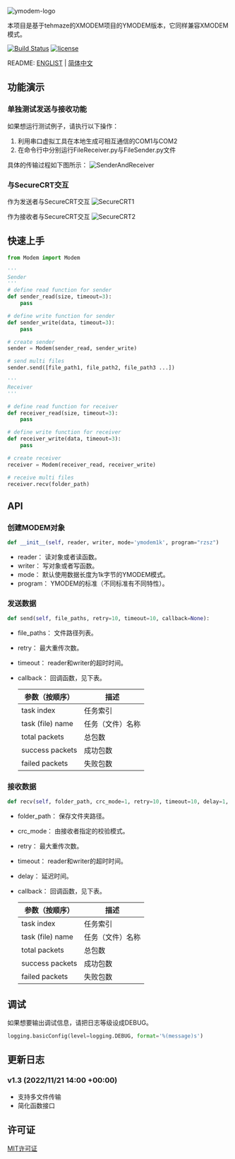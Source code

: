 ![ymodem-logo](https://raw.githubusercontent.com/alexwoo1900/ymodem/master/docs/assets/ymodem-logo.png)

本项目是基于tehmaze的XMODEM项目的YMODEM版本，它同样兼容XMODEM模式。

[![Build Status](https://www.travis-ci.org/alexwoo1900/ymodem.svg?branch=master)](https://www.travis-ci.org/alexwoo1900/ymodem)
[![license](https://img.shields.io/github/license/mashape/apistatus.svg)](https://opensource.org/licenses/MIT)

README: [ENGLIST](https://github.com/alexwoo1900/ymodem/blob/master/README.md) | [简体中文](https://github.com/alexwoo1900/ymodem/blob/master/README_CN.md)


## 功能演示

### 单独测试发送与接收功能 

如果想运行测试例子，请执行以下操作：
1. 利用串口虚拟工具在本地生成可相互通信的COM1与COM2
2. 在命令行中分别运行FileReceiver.py与FileSender.py文件

具体的传输过程如下图所示：
![SenderAndReceiver](https://raw.githubusercontent.com/alexwoo1900/ymodem/master/docs/assets/console_test.gif)

### 与SecureCRT交互

作为发送者与SecureCRT交互
![SecureCRT1](https://raw.githubusercontent.com/alexwoo1900/ymodem/master/docs/assets/sender.gif)

作为接收者与SecureCRT交互
![SecureCRT2](https://raw.githubusercontent.com/alexwoo1900/ymodem/master/docs/assets/receiver.gif)

## 快速上手

```python
from Modem import Modem

'''
Sender
'''
# define read function for sender
def sender_read(size, timeout=3):
    pass

# define write function for sender
def sender_write(data, timeout=3):
    pass

# create sender
sender = Modem(sender_read, sender_write)

# send multi files
sender.send([file_path1, file_path2, file_path3 ...])

'''
Receiver
'''

# define read function for receiver
def receiver_read(size, timeout=3):
    pass

# define write function for receiver
def receiver_write(data, timeout=3):
    pass

# create receiver
receiver = Modem(receiver_read, receiver_write)

# receive multi files
receiver.recv(folder_path)
```

## API

### 创建MODEM对象

```python
def __init__(self, reader, writer, mode='ymodem1k', program="rzsz")
```
- reader： 读对象或者读函数。
- writer： 写对象或者写函数。
- mode： 默认使用数据长度为1k字节的YMODEM模式。
- program： YMODEM的标准（不同标准有不同特性）。

### 发送数据

```python
def send(self, file_paths, retry=10, timeout=10, callback=None):
```
- file_paths： 文件路径列表。
- retry： 最大重传次数。
- timeout： reader和writer的超时时间。
- callback： 回调函数，见下表。

    参数（按顺序） | 描述
    -|-
    task index | 任务索引
    task (file) name | 任务（文件）名称
    total packets | 总包数
    success packets | 成功包数
    failed packets | 失败包数


### 接收数据

```python
def recv(self, folder_path, crc_mode=1, retry=10, timeout=10, delay=1, callback=None)
```
- folder_path： 保存文件夹路径。
- crc_mode： 由接收者指定的校验模式。
- retry： 最大重传次数。
- timeout： reader和writer的超时时间。
- delay： 延迟时间。
- callback： 回调函数，见下表。

    参数（按顺序） | 描述
    -|-
    task index | 任务索引
    task (file) name | 任务（文件）名称
    total packets | 总包数
    success packets | 成功包数
    failed packets | 失败包数

## 调试

如果想要输出调试信息，请把日志等级设成DEBUG。

```python
logging.basicConfig(level=logging.DEBUG, format='%(message)s')
```

## 更新日志
### v1.3 (2022/11/21 14:00 +00:00)

- 支持多文件传输
- 简化函数接口

## 许可证
[MIT许可证](https://opensource.org/licenses/MIT)